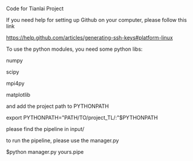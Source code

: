 Code for Tianlai Project

If you need help for setting up Github on your computer, please follow this link

https://help.github.com/articles/generating-ssh-keys#platform-linux

To use the python modules, you need some python libs:

numpy

scipy

mpi4py

matplotlib

and add the project path to PYTHONPATH

export PYTHONPATH="PATH/TO/project_TL/:"$PYTHONPATH

please find the pipeline in input/

to run the pipeline, please use the manager.py

$python manager.py yours.pipe

